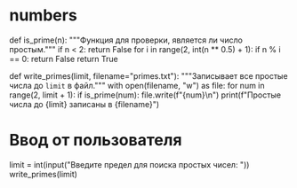 # numbers
def is_prime(n):
    """Функция для проверки, является ли число простым."""
    if n < 2:
        return False
    for i in range(2, int(n ** 0.5) + 1):
        if n % i == 0:
            return False
    return True

def write_primes(limit, filename="primes.txt"):
    """Записывает все простые числа до `limit` в файл."""
    with open(filename, "w") as file:
        for num in range(2, limit + 1):
            if is_prime(num):
                file.write(f"{num}\n")
    print(f"Простые числа до {limit} записаны в {filename}")

# Ввод от пользователя
limit = int(input("Введите предел для поиска простых чисел: "))
write_primes(limit)
